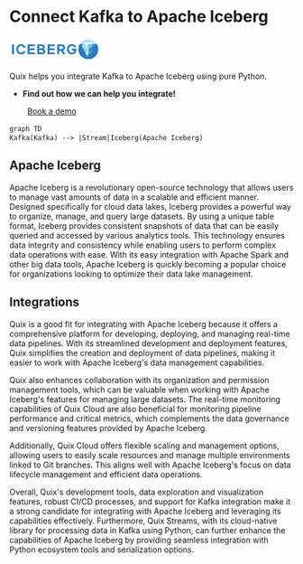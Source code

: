 # Connect Kafka to Apache Iceberg

![](./images/logo_1.jpg)

Quix helps you integrate Kafka to Apache Iceberg using pure Python.

<div class="grid cards blog-grid-card" markdown>

- __Find out how we can help you integrate!__

    <a class="md-button md-button--primary" href="https://share.hsforms.com/1iW0TmZzKQMChk0lxd_tGiw4yjw2?__hstc=175542013.2303933fbd746c0ac86d9ccbe9bc9100.1728383268831.1729603416735.1729620918855.31&__hssc=175542013.1.1729620918855&__hsfp=2132701734" target="_blank" style="margin:.5rem;">Book a demo</a>

</div>

```mermaid
graph TD
Kafka(Kafka) --> |Stream|Iceberg(Apache Iceberg)
```

## Apache Iceberg

Apache Iceberg is a revolutionary open-source technology that allows users to manage vast amounts of data in a scalable and efficient manner. Designed specifically for cloud data lakes, Iceberg provides a powerful way to organize, manage, and query large datasets. By using a unique table format, Iceberg provides consistent snapshots of data that can be easily queried and accessed by various analytics tools. This technology ensures data integrity and consistency while enabling users to perform complex data operations with ease. With its easy integration with Apache Spark and other big data tools, Apache Iceberg is quickly becoming a popular choice for organizations looking to optimize their data lake management.

## Integrations

Quix is a good fit for integrating with Apache Iceberg because it offers a comprehensive platform for developing, deploying, and managing real-time data pipelines. With its streamlined development and deployment features, Quix simplifies the creation and deployment of data pipelines, making it easier to work with Apache Iceberg's data management capabilities.

Quix also enhances collaboration with its organization and permission management tools, which can be valuable when working with Apache Iceberg's features for managing large datasets. The real-time monitoring capabilities of Quix Cloud are also beneficial for monitoring pipeline performance and critical metrics, which complements the data governance and versioning features provided by Apache Iceberg.

Additionally, Quix Cloud offers flexible scaling and management options, allowing users to easily scale resources and manage multiple environments linked to Git branches. This aligns well with Apache Iceberg's focus on data lifecycle management and efficient data operations.

Overall, Quix's development tools, data exploration and visualization features, robust CI/CD processes, and support for Kafka integration make it a strong candidate for integrating with Apache Iceberg and leveraging its capabilities effectively. Furthermore, Quix Streams, with its cloud-native library for processing data in Kafka using Python, can further enhance the capabilities of Apache Iceberg by providing seamless integration with Python ecosystem tools and serialization options.

